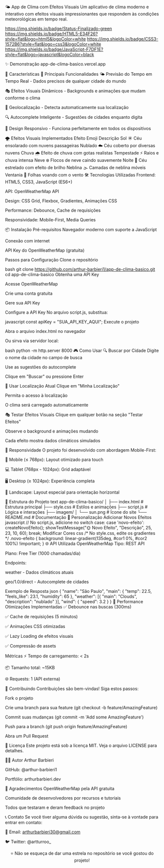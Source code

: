 🌤️ App de Clima com Efeitos Visuais
Um aplicativo de clima moderno e interativo com efeitos visuais impressionantes que respondem às condições meteorológicas em tempo real.

https://img.shields.io/badge/Status-Finalizado-green
https://img.shields.io/badge/HTML5-E34F26?style=flat&logo=html5&logoColor=white
https://img.shields.io/badge/CSS3-1572B6?style=flat&logo=css3&logoColor=white
https://img.shields.io/badge/JavaScript-F7DF1E?style=flat&logo=javascript&logoColor=black

✨ Demonstração
app-de-clima-basico.vercel.app


🚀 Características
🌟 Principais Funcionalidades
🌤️ Previsão do Tempo em Tempo Real - Dados precisos de qualquer cidade do mundo

🎭 Efeitos Visuais Dinâmicos - Backgrounds e animações que mudam conforme o clima

📍 Geolocalização - Detecta automaticamente sua localização

🔍 Autocomplete Inteligente - Sugestões de cidades enquanto digita

📱 Design Responsivo - Funciona perfeitamente em todos os dispositivos

🌪️ Efeitos Visuais Implementados
Efeito	Emoji	Descrição
Sol	☀️	Céu ensolarado com nuvens passageiras
Nublado	☁️	Céu coberto por diversas nuvens
Chuva	🌧️	Efeito de chuva com gotas realistas
Tempestade	⚡	Raios e chuva intensa
Neve	❄️	Flocos de neve caindo suavemente
Noite	🌙	Céu estrelado com efeito de brilho
Neblina	🌫️	Camadas de neblina móveis
Ventania	💨	Folhas voando com o vento
🛠️ Tecnologias Utilizadas
Frontend: HTML5, CSS3, JavaScript (ES6+)

API: OpenWeatherMap API

Design: CSS Grid, Flexbox, Gradientes, Animações CSS

Performance: Debounce, Cache de requisições

Responsividade: Mobile-First, Media Queries

📦 Instalação
Pré-requisitos
Navegador moderno com suporte a JavaScript

Conexão com internet

API Key do OpenWeatherMap (gratuita)

Passos para Configuração
Clone o repositório

bash
git clone https://github.com/arthur-barbieri1/app-de-clima-basico.git
cd app-de-clima-basico
Obtenha uma API Key

Acesse OpenWeatherMap

Crie uma conta gratuita

Gere sua API Key

Configure a API Key
No arquivo script.js, substitua:

javascript
const apiKey = "SUA_API_KEY_AQUI";
Execute o projeto

Abra o arquivo index.html no navegador

Ou sirva via servidor local:

bash
python -m http.server 8000
🎮 Como Usar
🔍 Buscar por Cidade
Digite o nome da cidade no campo de busca

Use as sugestões do autocomplete

Clique em "Buscar" ou pressione Enter

📍 Usar Localização Atual
Clique em "Minha Localização"

Permita o acesso à localização

O clima será carregado automaticamente

🎭 Testar Efeitos Visuais
Clique em qualquer botão na seção "Testar Efeitos"

Observe o background e animações mudando

Cada efeito mostra dados climáticos simulados

📱 Responsividade
O projeto foi desenvolvido com abordagem Mobile-First:

📱 Mobile (≤ 768px): Layout otimizado para touch

💻 Tablet (768px - 1024px): Grid adaptável

🖥️ Desktop (≥ 1024px): Experiência completa

🔄 Landscape: Layout especial para orientação horizontal

🎨 Estrutura do Projeto
text
app-de-clima-basico/
│
├── index.html          # Estrutura principal
├── style.css           # Estilos e animações
├── script.js           # Lógica e interações
├── imagem/
│   └── sun.png         # Ícone do site
└── README.md          # Documentação
🔧 Personalização
Adicionar Novos Efeitos
javascript
// No script.js, adicione no switch case:
case 'novo-efeito':
    createNovoEfeito();
    showTestMessage("🌞 Novo Efeito", "Descrição", 25, 23, 10, 60);
    break;
Modificar Cores
css
/* No style.css, edite os gradientes */
.novo-efeito {
    background: linear-gradient(135deg, #cor1 0%, #cor2 100%) !important;
}
🌐 API Utilizada
OpenWeatherMap
Tipo: REST API

Plano: Free Tier (1000 chamadas/dia)

Endpoints:

weather - Dados climáticos atuais

geo/1.0/direct - Autocomplete de cidades

Exemplo de Resposta
json
{
  "name": "São Paulo",
  "main": {
    "temp": 22.5,
    "feels_like": 23.1,
    "humidity": 65
  },
  "weather": [{
    "main": "Clouds",
    "description": "nublado"
  }],
  "wind": {
    "speed": 3.2
  }
}
🚀 Performance
Otimizações Implementadas
✅ Debounce nas buscas (300ms)

✅ Cache de requisições (5 minutos)

✅ Animações CSS otimizadas

✅ Lazy Loading de efeitos visuais

✅ Compressão de assets

Métricas
⚡ Tempo de carregamento: < 2s

📦 Tamanho total: ~15KB

🌐 Requests: 1 (API externa)

🤝 Contribuindo
Contribuições são bem-vindas! Siga estos passos:

Fork o projeto

Crie uma branch para sua feature (git checkout -b feature/AmazingFeature)

Commit suas mudanças (git commit -m 'Add some AmazingFeature')

Push para a branch (git push origin feature/AmazingFeature)

Abra um Pull Request

📄 Licença
Este projeto está sob a licença MIT. Veja o arquivo LICENSE para detalhes.

👨‍💻 Autor
Arthur Barbieri

GitHub: @arthur-barbieri1

Portfólio: arthurbarbieri.dev

🙏 Agradecimentos
OpenWeatherMap pela API gratuita

Comunidade de desenvolvedores por recursos e tutoriais

Todos que testaram e deram feedback no projeto

📞 Contato
Se você tiver alguma dúvida ou sugestão, sinta-se à vontade para entrar em contato:

📧 Email: arthurbarbieri30@gmail.com

🐦 Twitter: @artturroo_

<div align="center"> ⭐ Não se esqueça de dar uma estrela no repositório se você gostou do projeto! </div>
